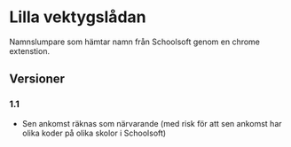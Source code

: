 # Lilla vektygslådan
Namnslumpare som hämtar namn från Schoolsoft genom en chrome extenstion.

## Versioner
### 1.1
* Sen ankomst räknas som närvarande (med risk för att sen ankomst har olika koder på olika skolor i Schoolsoft)
